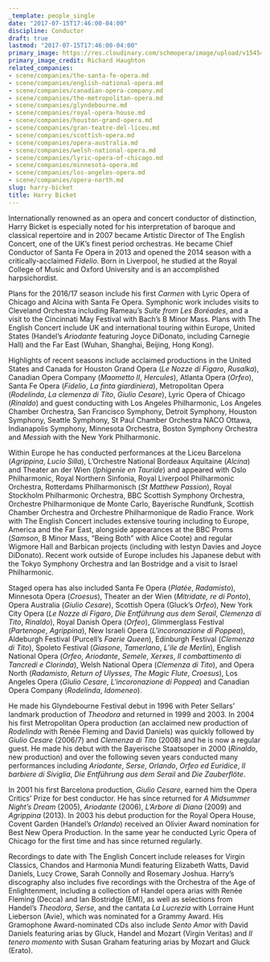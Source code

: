 ```yaml
---
_template: people_single
date: "2017-07-15T17:46:00-04:00"
discipline: Conductor
draft: true
lastmod: "2017-07-15T17:46:00-04:00"
primary_image: https://res.cloudinary.com/schmopera/image/upload/v1545409169/media/webhook-uploads/1500154961771/2017-07-16---Bicket-Richard-Haughton.jpg.jpg
primary_image_credit: Richard Haughton
related_companies:
- scene/companies/the-santa-fe-opera.md
- scene/companies/english-national-opera.md
- scene/companies/canadian-opera-company.md
- scene/companies/the-metropolitan-opera.md
- scene/companies/glyndebourne.md
- scene/companies/royal-opera-house.md
- scene/companies/houston-grand-opera.md
- scene/companies/gran-teatre-del-liceu.md
- scene/companies/scottish-opera.md
- scene/companies/opera-australia.md
- scene/companies/welsh-national-opera.md
- scene/companies/lyric-opera-of-chicago.md
- scene/companies/minnesota-opera.md
- scene/companies/los-angeles-opera.md
- scene/companies/opera-north.md
slug: harry-bicket
title: Harry Bicket
---
```


Internationally renowned as an opera and concert conductor of distinction, Harry Bicket is especially noted for his interpretation of baroque and classical repertoire and in 2007 became Artistic Director of The English Concert, one of the UK’s finest period orchestras. He became Chief Conductor of Santa Fe Opera in 2013 and opened the 2014 season with a critically-acclaimed *Fidelio*. Born in Liverpool, he studied at the Royal College of Music and Oxford University and is an accomplished harpsichordist.

Plans for the 2016/17 season include his first *Carmen* with Lyric Opera of Chicago and Alcina with Santa Fe Opera. Symphonic work includes visits to Cleveland Orchestra including Rameau’s *Suite from Les Boréades*, and a visit to the Cincinnati May Festival with Bach’s B Minor Mass. Plans with The English Concert include UK and international touring within Europe, United States (Handel’s *Ariodante* featuring Joyce DiDonato, including Carnegie Hall) and the Far East (Wuhan, Shanghai, Beijing, Hong Kong).

Highlights of recent seasons include acclaimed productions in the United States and Canada for Houston Grand Opera (*Le Nozze di Figaro*, *Rusalka*), Canadian Opera Company (*Maometto II*, *Hercules*), Atlanta Opera (*Orfeo*), Santa Fe Opera (*Fidelio*, *La finta giardiniera*), Metropolitan Opera (*Rodelinda*, *La clemenza di Tito*, *Giulio Cesare*), Lyric Opera of Chicago (*Rinaldo*) and guest conducting with Los Angeles Philharmonic, Los Angeles Chamber Orchestra, San Francisco Symphony, Detroit Symphony, Houston Symphony, Seattle Symphony, St Paul Chamber Orchestra NACO Ottawa, Indianapolis Symphony, Minnesota Orchestra, Boston Symphony Orchestra and *Messiah* with the New York Philharmonic. 

Within Europe he has conducted performances at the Liceu Barcelona (*Agrippina*, *Lucio Silla*), L’Orchestre National Bordeaux Aquitaine (*Alcina*) and Theater an der Wien (*Iphigenie en Tauride*) and appeared with Oslo Philharmonic, Royal Northern Sinfonia, Royal Liverpool Philharmonic Orchestra, Rotterdams Philharmonisch (*St Matthew Passion*), Royal Stockholm Philharmonic Orchestra, BBC Scottish Symphony Orchestra, Orchestre Philharmonique de Monte Carlo, Bayerische Rundfunk, Scottish Chamber Orchestra and Orchestre Philharmonique de Radio France. Work with The English Concert includes extensive touring including to Europe, America and the Far East, alongside appearances at the BBC Proms (*Samson*, B Minor Mass, “Being Both” with Alice Coote) and regular Wigmore Hall and Barbican projects (including with Iestyn Davies and Joyce DiDonato). Recent work outside of Europe includes his Japanese debut with the Tokyo Symphony Orchestra and Ian Bostridge and a visit to Israel Philharmonic.

Staged opera has also included Santa Fe Opera (*Platée*, *Radamisto*), Minnesota Opera (*Croesus*), Theater an der Wien (*Mitridate, re di Ponto*), Opera Australia (*Giulio Cesare*), Scottish Opera (Gluck’s *Orfeo*), New York City Opera (*Le Nozze di Figaro*, *Die Entführung aus dem Serail*, *Clemenza di Tito*, *Rinaldo*), Royal Danish Opera (*Orfeo*), Glimmerglass Festival (*Partenope*, *Agrippina*), New Israeli Opera (*L'incoronazione di Poppea*), Aldeburgh Festival (Purcell’s *Faerie Queen*), Edinburgh Festival (*Clemenza di Tito*), Spoleto Festival (*Giasone*, *Tamerlano*, *L’ile de Merlin*), English National Opera (*Orfeo*, *Ariodante*, *Semele*, *Xerxes*, *Il combattimento di Tancredi e Clorinda*), Welsh National Opera (*Clemenza di Tito*), and Opera North (*Radamisto*, *Return of Ulysses*, *The Magic Flute*, *Croesus*), Los Angeles Opera (*Giulio Cesare*, *L'incoronazione di Poppea*) and Canadian Opera Company (*Rodelinda*, *Idomeneo*).

He made his Glyndebourne Festival debut in 1996 with Peter Sellars’ landmark production of *Theodora* and returned in 1999 and 2003. In 2004 his first Metropolitan Opera production (an acclaimed new production of *Rodelinda* with Renée Fleming and David Daniels) was quickly followed by *Giulio Cesare* (2006/7) and *Clemenza di Tito* (2008) and he is now a regular guest. He made his debut with the Bayerische Staatsoper in 2000 (*Rinaldo*, new production) and over the following seven years conducted many performances including *Ariodante*, *Serse*, *Orlando*, *Orfeo ed Euridice*, *Il barbiere di Siviglia*, *Die Entführung aus dem Serail* and *Die Zauberflöte*.

In 2001 his first Barcelona production, *Giulio Cesare*, earned him the Opera Critics’ Prize for best conductor. He has since returned for *A Midsummer Night’s Dream* (2005), *Ariodante* (2006), *L’Arbore di Diana* (2009) and *Agrippina* (2013). In 2003 his debut production for the Royal Opera House, Covent Garden (Handel’s *Orlando*) received an Olivier Award nomination for Best New Opera Production. In the same year he conducted Lyric Opera of Chicago for the first time and has since returned regularly.

Recordings to date with The English Concert include releases for Virgin Classics, Chandos and Harmonia Mundi featuring Elizabeth Watts, David Daniels, Lucy Crowe, Sarah Connolly and Rosemary Joshua. Harry’s discography also includes five recordings with the Orchestra of the Age of Enlightenment, including a collection of Handel opera arias with Renée Fleming (Decca) and Ian Bostridge (EMI), as well as selections from Handel’s *Theodora*, *Serse*, and the cantata *La Lucrezia* with Lorraine Hunt Lieberson (Avie), which was nominated for a Grammy Award. His Gramophone Award-nominated CDs also include *Sento Amor* with David Daniels featuring arias by Gluck, Handel and Mozart (Virgin Veritas) and *Il tenero momento* with Susan Graham featuring arias by Mozart and Gluck (Erato). 
